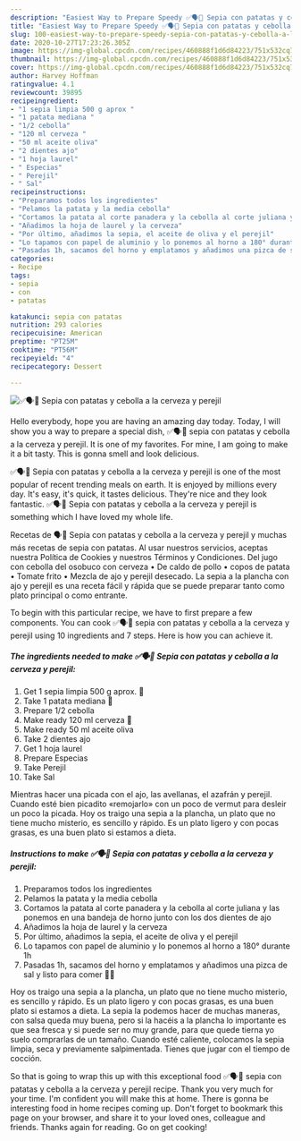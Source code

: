 ```yaml
---
description: "Easiest Way to Prepare Speedy ✅🗣📢 Sepia con patatas y cebolla a la cerveza y perejil"
title: "Easiest Way to Prepare Speedy ✅🗣📢 Sepia con patatas y cebolla a la cerveza y perejil"
slug: 100-easiest-way-to-prepare-speedy-sepia-con-patatas-y-cebolla-a-la-cerveza-y-perejil
date: 2020-10-27T17:23:26.305Z
image: https://img-global.cpcdn.com/recipes/460888f1d6d84223/751x532cq70/✅🗣📢-sepia-con-patatas-y-cebolla-a-la-cerveza-y-perejil-foto-principal.jpg
thumbnail: https://img-global.cpcdn.com/recipes/460888f1d6d84223/751x532cq70/✅🗣📢-sepia-con-patatas-y-cebolla-a-la-cerveza-y-perejil-foto-principal.jpg
cover: https://img-global.cpcdn.com/recipes/460888f1d6d84223/751x532cq70/✅🗣📢-sepia-con-patatas-y-cebolla-a-la-cerveza-y-perejil-foto-principal.jpg
author: Harvey Hoffman
ratingvalue: 4.1
reviewcount: 39895
recipeingredient:
- "1 sepia limpia 500 g aprox "
- "1 patata mediana "
- "1/2 cebolla"
- "120 ml cerveza "
- "50 ml aceite oliva"
- "2 dientes ajo"
- "1 hoja laurel"
- " Especias"
- " Perejil"
- " Sal"
recipeinstructions:
- "Preparamos todos los ingredientes"
- "Pelamos la patata y la media cebolla"
- "Cortamos la patata al corte panadera y la cebolla al corte juliana y las ponemos en una bandeja de horno junto con los dos dientes de ajo"
- "Añadimos la hoja de laurel y la cerveza"
- "Por último, añadimos la sepia, el aceite de oliva y el perejil"
- "Lo tapamos con papel de aluminio y lo ponemos al horno a 180° durante 1h"
- "Pasadas 1h, sacamos del horno y emplatamos y añadimos una pizca de sal y listo para comer 🐙😀"
categories:
- Recipe
tags:
- sepia
- con
- patatas

katakunci: sepia con patatas 
nutrition: 293 calories
recipecuisine: American
preptime: "PT25M"
cooktime: "PT56M"
recipeyield: "4"
recipecategory: Dessert

---
```



![✅🗣📢 Sepia con patatas y cebolla a la cerveza y perejil](https://img-global.cpcdn.com/recipes/460888f1d6d84223/751x532cq70/✅🗣📢-sepia-con-patatas-y-cebolla-a-la-cerveza-y-perejil-foto-principal.jpg)

Hello everybody, hope you are having an amazing day today. Today, I will show you a way to prepare a special dish, ✅🗣📢 sepia con patatas y cebolla a la cerveza y perejil. It is one of my favorites. For mine, I am going to make it a bit tasty. This is gonna smell and look delicious.

✅🗣📢 Sepia con patatas y cebolla a la cerveza y perejil is one of the most popular of recent trending meals on earth. It is enjoyed by millions every day. It's easy, it's quick, it tastes delicious. They're nice and they look fantastic. ✅🗣📢 Sepia con patatas y cebolla a la cerveza y perejil is something which I have loved my whole life.

Recetas de 🗣📢 Sepia con patatas y cebolla a la cerveza y perejil y muchas más recetas de sepia con patatas. Al usar nuestros servicios, aceptas nuestra Política de Cookies y nuestros Términos y Condiciones. Del jugo con cebolla del osobuco con cerveza • De caldo de pollo • copos de patata • Tomate frito • Mezcla de ajo y perejil desecado. La sepia a la plancha con ajo y perejil es una receta fácil y rápida que se puede preparar tanto como plato principal o como entrante.


To begin with this particular recipe, we have to first prepare a few components. You can cook ✅🗣📢 sepia con patatas y cebolla a la cerveza y perejil using 10 ingredients and 7 steps. Here is how you can achieve it.

<!--inarticleads1-->

##### The ingredients needed to make ✅🗣📢 Sepia con patatas y cebolla a la cerveza y perejil:

1. Get 1 sepia limpia 500 g aprox. 🐙
1. Take 1 patata mediana 🥔
1. Prepare 1/2 cebolla
1. Make ready 120 ml cerveza 🍺
1. Make ready 50 ml aceite oliva
1. Take 2 dientes ajo
1. Get 1 hoja laurel
1. Prepare  Especias
1. Take  Perejil
1. Take  Sal


Mientras hacer una picada con el ajo, las avellanas, el azafrán y perejil. Cuando esté bien picadito «remojarlo» con un poco de vermut para desleir un poco la picada. Hoy os traigo una sepia a la plancha, un plato que no tiene mucho misterio, es sencillo y rápido. Es un plato ligero y con pocas grasas, es una buen plato si estamos a dieta. 

<!--inarticleads2-->

##### Instructions to make ✅🗣📢 Sepia con patatas y cebolla a la cerveza y perejil:

1. Preparamos todos los ingredientes
1. Pelamos la patata y la media cebolla
1. Cortamos la patata al corte panadera y la cebolla al corte juliana y las ponemos en una bandeja de horno junto con los dos dientes de ajo
1. Añadimos la hoja de laurel y la cerveza
1. Por último, añadimos la sepia, el aceite de oliva y el perejil
1. Lo tapamos con papel de aluminio y lo ponemos al horno a 180° durante 1h
1. Pasadas 1h, sacamos del horno y emplatamos y añadimos una pizca de sal y listo para comer 🐙😀


Hoy os traigo una sepia a la plancha, un plato que no tiene mucho misterio, es sencillo y rápido. Es un plato ligero y con pocas grasas, es una buen plato si estamos a dieta. La sepia la podemos hacer de muchas maneras, con salsa queda muy buena, pero si la hacéis a la plancha lo importante es que sea fresca y si puede ser no muy grande, para que quede tierna yo suelo comprarlas de un tamaño. Cuando esté caliente, colocamos la sepia limpia, seca y previamente salpimentada. Tienes que jugar con el tiempo de cocción. 

So that is going to wrap this up with this exceptional food ✅🗣📢 sepia con patatas y cebolla a la cerveza y perejil recipe. Thank you very much for your time. I'm confident you will make this at home. There is gonna be interesting food in home recipes coming up. Don't forget to bookmark this page on your browser, and share it to your loved ones, colleague and friends. Thanks again for reading. Go on get cooking!
